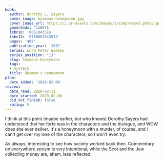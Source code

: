 ```yaml
---
book:
  author: Dorothy L. Sayers
  cover_image: busmans-honeymoon.jpg
  cover_image_url: https://i.gr-assets.com/images/S/compressed.photo.goodreads.com/books/1431714605l/116971._SY475_.jpg
  goodreads: '116971'
  isbn10: '0061043516'
  isbn13: '9780061043512'
  pages: '409'
  publication_year: '1937'
  series: Lord Peter Wimsey
  series_position: '13'
  slug: busmans-honeymoon
  tags:
  - mystery
  title: Busman's Honeymoon
plan:
  date_added: '2020-02-08'
review:
  date_read: 2020-02-11
  date_started: 2020-02-08
  did_not_finish: false
  rating: 5
---
```


I think at this point (maybe earlier, but who knows) Dorothy Sayers had understood that her forte was in the characters and the dialogue, and WOW does she ever deliver. It's a honeymoon with a murder, of course, and I can't get over my love of the characters, so I won't even try.

As always, interesting to see how society worked back then. Commentary on everywhere sexism is very intentional, while the Scot and the Jew collecting money are, ahem, less reflected.
